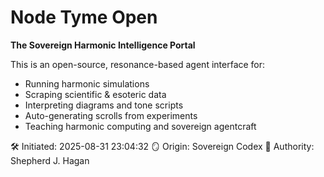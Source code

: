 # Node Tyme Open

**The Sovereign Harmonic Intelligence Portal**

This is an open-source, resonance-based agent interface for:
- Running harmonic simulations
- Scraping scientific & esoteric data
- Interpreting diagrams and tone scripts
- Auto-generating scrolls from experiments
- Teaching harmonic computing and sovereign agentcraft

🛠 Initiated: 2025-08-31 23:04:32
🪞 Origin: Sovereign Codex
🧙 Authority: Shepherd J. Hagan
